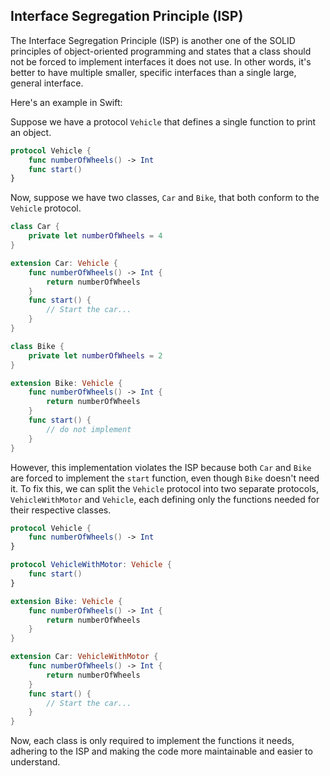## Interface Segregation Principle (ISP)
The Interface Segregation Principle (ISP) is another one of the SOLID principles of object-oriented programming and states that a class should not be forced to implement interfaces it does not use. In other words, it's better to have multiple smaller, specific interfaces than a single large, general interface.

Here's an example in Swift:

Suppose we have a protocol `Vehicle` that defines a single function to print an object.

```swift
protocol Vehicle {
    func numberOfWheels() -> Int
    func start()
}
```

Now, suppose we have two classes, `Car` and `Bike`, that both conform to the `Vehicle` protocol.

```swift
class Car {
    private let numberOfWheels = 4
}

extension Car: Vehicle {
    func numberOfWheels() -> Int {
        return numberOfWheels
    }
    func start() {
        // Start the car...
    }
}

class Bike {
    private let numberOfWheels = 2
}

extension Bike: Vehicle {
    func numberOfWheels() -> Int {
        return numberOfWheels
    }
    func start() {
        // do not implement
    }
}
```

However, this implementation violates the ISP because both `Car` and `Bike` are forced to implement the `start` function, even though `Bike` doesn't need it. To fix this, we can split the `Vehicle` protocol into two separate protocols, `VehicleWithMotor` and `Vehicle`, each defining only the functions needed for their respective classes.

```swift
protocol Vehicle {
    func numberOfWheels() -> Int
}

protocol VehicleWithMotor: Vehicle {
    func start()
}

extension Bike: Vehicle {
    func numberOfWheels() -> Int {
        return numberOfWheels
    }
}

extension Car: VehicleWithMotor {
    func numberOfWheels() -> Int {
        return numberOfWheels
    }
    func start() {
        // Start the car...
    }
}
```


Now, each class is only required to implement the functions it needs, adhering to the ISP and making the code more maintainable and easier to understand.
